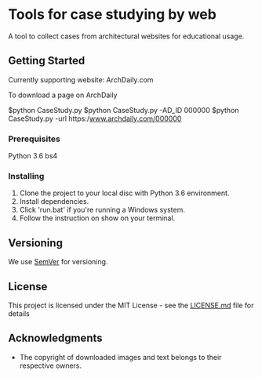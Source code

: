 # Tools for case studying by web

A tool to collect cases from architectural websites for educational usage.

## Getting Started

Currently supporting website: ArchDaily.com

To download a page on ArchDaily

$python CaseStudy.py
$python CaseStudy.py -AD_ID 000000
$python CaseStudy.py -url https:/www.archdaily.com/000000

### Prerequisites

Python 3.6
bs4

### Installing

1. Clone the project to your local disc with Python 3.6 environment.
2. Install dependencies.
3. Click 'run.bat' if you're running a Windows system.
4. Follow the instruction on show on your terminal.


## Versioning

We use [SemVer](http://semver.org/) for versioning.

## License

This project is licensed under the MIT License - see the [LICENSE.md](LICENSE.md) file for details

## Acknowledgments

* The copyright of downloaded images and text belongs to their respective owners.
